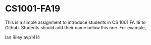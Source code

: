 # CS1001-FA19
This is a simple assignment to introduce students in CS 1001 FA 19 to Github.
Students should add their name below this one. For example,

Ian Riley
avp1414
